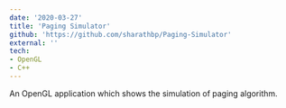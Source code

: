 ```yaml
---
date: '2020-03-27'
title: 'Paging Simulator'
github: 'https://github.com/sharathbp/Paging-Simulator'
external: ''
tech:
- OpenGL
- C++
---
```


An OpenGL application which shows the simulation of paging algorithm.
